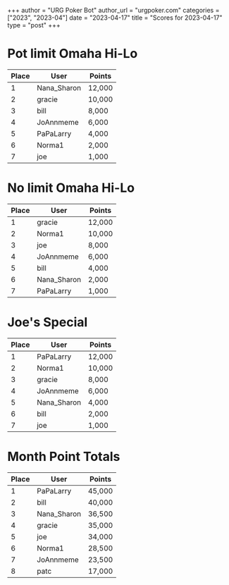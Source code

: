 +++
author = "URG Poker Bot"
author_url = "urgpoker.com"
categories = ["2023", "2023-04"]
date = "2023-04-17"
title = "Scores for 2023-04-17"
type = "post"
+++
# Pot limit Omaha Hi-Lo

| Place | User | Points |
|-------|------|--------|
| 1 | Nana_Sharon | 12,000 |
| 2 | gracie | 10,000 |
| 3 | bill | 8,000 |
| 4 | JoAnnmeme | 6,000 |
| 5 | PaPaLarry | 4,000 |
| 6 | Norma1 | 2,000 |
| 7 | joe | 1,000 |

# No limit Omaha Hi-Lo

| Place | User | Points |
|-------|------|--------|
| 1 | gracie | 12,000 |
| 2 | Norma1 | 10,000 |
| 3 | joe | 8,000 |
| 4 | JoAnnmeme | 6,000 |
| 5 | bill | 4,000 |
| 6 | Nana_Sharon | 2,000 |
| 7 | PaPaLarry | 1,000 |

# Joe's Special

| Place | User | Points |
|-------|------|--------|
| 1 | PaPaLarry | 12,000 |
| 2 | Norma1 | 10,000 |
| 3 | gracie | 8,000 |
| 4 | JoAnnmeme | 6,000 |
| 5 | Nana_Sharon | 4,000 |
| 6 | bill | 2,000 |
| 7 | joe | 1,000 |

# Month Point Totals

| Place | User | Points |
|-------|------|--------|
| 1 | PaPaLarry | 45,000 |
| 2 | bill | 40,000 |
| 3 | Nana_Sharon | 36,500 |
| 4 | gracie | 35,000 |
| 5 | joe | 34,000 |
| 6 | Norma1 | 28,500 |
| 7 | JoAnnmeme | 23,500 |
| 8 | patc | 17,000 |
